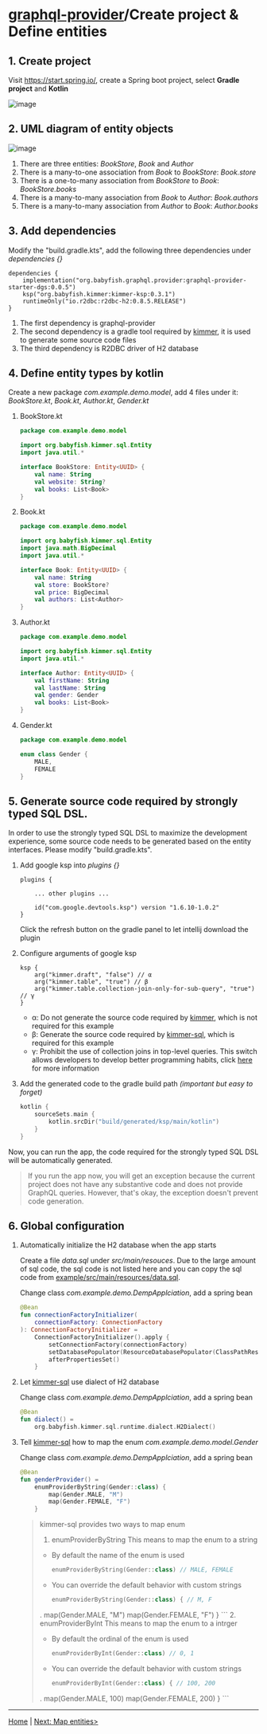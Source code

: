 # [graphql-provider](https://github.com/babyfish-ct/graphql-provider)/Create project & Define entities

## 1. Create project

Visit https://start.spring.io/, create a Spring boot project, select **Gradle project** and **Kotlin**

![image](./spring-starter.jpg)


## 2. UML diagram of entity objects

![image](./uml.png)

1. There are three entities: *BookStore*, *Book* and *Author*
2. There is a many-to-one association from *Book* to *BookStore*: *Book.store*
3. There is a one-to-many association from *BookStore* to *Book*: *BookStore.books*
4. There is a many-to-many association from *Book* to *Author*: *Book.authors*
5. There is a many-to-many association from *Author* to *Book*: *Author.books*

## 3. Add dependencies

Modify the "build.gradle.kts", add the following three dependencies under *dependencies {}*

```
dependencies {
    implementation("org.babyfish.graphql.provider:graphql-provider-starter-dgs:0.0.5")
    ksp("org.babyfish.kimmer:kimmer-ksp:0.3.1")
    runtimeOnly("io.r2dbc:r2dbc-h2:0.8.5.RELEASE")
}
```
1. The first dependency is graphql-provider
2. The second dependency is a gradle tool required by [kimmer](https://github.com/babyfish-ct/kimmer), it is used to generate some source code files
3. The third dependency is R2DBC driver of H2 database

## 4. Define entity types by kotlin

Create a new package *com.example.demo.model*, add 4 files under it: *BookStore.kt*, *Book.kt*, *Author.kt*, *Gender.kt*

1. BookStore.kt
    ```kt
    package com.example.demo.model

    import org.babyfish.kimmer.sql.Entity
    import java.util.*

    interface BookStore: Entity<UUID> {
        val name: String
        val website: String?
        val books: List<Book>
    }
    ```
2. Book.kt
    ```kt
    package com.example.demo.model
    
    import org.babyfish.kimmer.sql.Entity
    import java.math.BigDecimal
    import java.util.*

    interface Book: Entity<UUID> {
        val name: String
        val store: BookStore?
        val price: BigDecimal
        val authors: List<Author>
    }
    ```
3. Author.kt
    ```kt
    package com.example.demo.model
    
    import org.babyfish.kimmer.sql.Entity
    import java.util.*

    interface Author: Entity<UUID> {
        val firstName: String
        val lastName: String
        val gender: Gender
        val books: List<Book>
    }
    ```
4. Gender.kt
    ```kt
    package com.example.demo.model
    
    enum class Gender {
        MALE,
        FEMALE
    }
    ```
    
## 5. Generate source code required by strongly typed SQL DSL.

In order to use the strongly typed SQL DSL to maximize the development experience, some source code needs to be generated based on the entity interfaces. Please modify "build.gradle.kts".

1. Add google ksp into *plugins {}*
    ```
    plugins {
        
        ... other plugins ...
        
        id("com.google.devtools.ksp") version "1.6.10-1.0.2"
    }
    ```
    Click the refresh button on the gradle panel to let intellij download the plugin
    
2. Configure arguments of google ksp
    ```
    ksp {
        arg("kimmer.draft", "false") // α
        arg("kimmer.table", "true") // β
        arg("kimmer.table.collection-join-only-for-sub-query", "true") // γ
    }
    ```
    - α: Do not generate the source code required by [kimmer](https://github.com/babyfish-ct/kimmer/blob/main/doc/kimmer-core/README.md), which is not required for this example
    - β: Generate the source code required by [kimmer-sql](https://github.com/babyfish-ct/kimmer/blob/main/doc/kimmer-sql/README.md), which is required for this example
    - γ: Prohibit the use of collection joins in top-level queries. This switch allows developers to develop better programming habits, click [here](https://github.com/babyfish-ct/kimmer/blob/main/doc/kimmer-sql/contains.md) for more information

3. Add the generated code to the gradle build path *(important but easy to forget)*
    ```kt
    kotlin {
        sourceSets.main {
            kotlin.srcDir("build/generated/ksp/main/kotlin")
        }
    }
    ```
    
Now, you can run the app, the code required for the strongly typed SQL DSL will be automatically generated.

> If you run the app now, you will get an exception because the current project does not have any substantive code and does not provide GraphQL queries. However, that's okay, the exception doesn't prevent code generation.

## 6. Global configuration

1. Automatically initialize the H2 database when the app starts

    Create a file *data.sql* under *src/main/resouces*. Due to the large amount of sql code, the sql code is not listed here and you can copy the sql code from [example/src/main/resources/data.sql](https://github.com/babyfish-ct/graphql-provider/blob/main/example/src/main/resources/data.sql).

    Change class *com.example.demo.DempApplciation*, add a spring bean

    ```kt
    @Bean
    fun connectionFactoryInitializer(
        connectionFactory: ConnectionFactory
    ): ConnectionFactoryInitializer =
        ConnectionFactoryInitializer().apply {
            setConnectionFactory(connectionFactory)
            setDatabasePopulator(ResourceDatabasePopulator(ClassPathResource("data.sql")))
            afterPropertiesSet()
        }
    ```
    
2. Let [kimmer-sql](https://github.com/babyfish-ct/kimmer/blob/main/doc/kimmer-sql/README.md) use dialect of H2 database

    Change class *com.example.demo.DempApplciation*, add a spring bean

    ```kt
    @Bean
	fun dialect() = 
        org.babyfish.kimmer.sql.runtime.dialect.H2Dialect()
    ```
    
3. Tell [kimmer-sql](https://github.com/babyfish-ct/kimmer/blob/main/doc/kimmer-sql/README.md) how to map the enum *com.example.demo.model.Gender*

    Change class *com.example.demo.DempApplciation*, add a spring bean
    
    ```kt
    @Bean
	fun genderProvider() =
		enumProviderByString(Gender::class) {
			map(Gender.MALE, "M")
			map(Gender.FEMALE, "F")
		}
    ```
    
    > kimmer-sql provides two ways to map enum
    > 1. enumProviderByString
    >   This means to map the enum to a string
    >   - By default the name of the enum is used
    >       ```kt
    >       enumProviderByString(Gender::class) // MALE, FEMALE
    >       ```
    >   - You can override the default behavior with custom strings
    >       ```kt
    >       enumProviderByString(Gender::class) { // M, F
	>.          map(Gender.MALE, "M")
	>           map(Gender.FEMALE, "F")
	>       }
    >       ```
    > 2. enumProviderByInt
    >   This means to map the enum to a intrger
    >   - By default the ordinal of the enum is used
    >       ```kt
    >       enumProviderByInt(Gender::class) // 0, 1
    >       ```
    >   - You can override the default behavior with custom strings
    >       ```kt
    >       enumProviderByInt(Gender::class) { // 100, 200
	>.          map(Gender.MALE, 100)
	>           map(Gender.FEMALE, 200)
	>       }
    >       ```

--------------

[Home](https://github.com/babyfish-ct/graphql-provider) | [Next: Map entities>](./entity-mapper.md)

